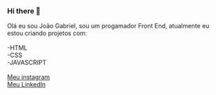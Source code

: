 ### Hi there 👋

Olá eu sou João Gabriel, sou um progamador Front End, atualmente eu estou criando projetos com:
<br>
<br>
-HTML
<br>
-CSS
<br>
-JAVASCRIPT
    <br>
    <br>
     <a href="https://www.instagram.com/joaogabriel.lisboa/" target="_blank"> Meu instagram </a>
     <br>
     <a href="https://www.linkedin.com/in/joao-gabriel-lisboa/" target="_blank">Meu LinkedIn</a>
    


